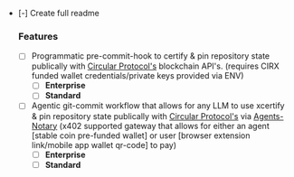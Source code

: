 - [-] Create full readme  
   ### Features   
    - [ ] Programmatic pre-commit-hook to certify & pin repository state publically with [Circular Protocol's](https://github.com/circular-protocol) blockchain API's. (requires CIRX funded wallet credentials/private keys provided via ENV)  
        - [ ] **Enterprise**  
        - [ ] **Standard**  
    - [ ] Agentic git-commit workflow that allows for any LLM to use xcertify & pin repository state publically with [Circular Protocol's](https://github.com/circular-protocol) via [Agents-Notary](https://github.com/DAOgora-xyz/Agents-Notary) (x402 supported gateway that allows for either an agent [stable coin pre-funded wallet] or user [browser extension link/mobile app wallet qr-code] to pay)  
        - [ ] **Enterprise**  
        - [ ] **Standard**  
